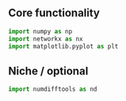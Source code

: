 ## Core functionality
```python
import numpy as np 
import networkx as nx 
import matplotlib.pyplot as plt
```

## Niche / optional 
```python
import numdifftools as nd
```